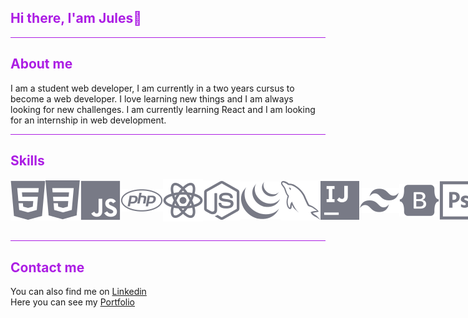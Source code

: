 ## Hi there, I'am Jules👋
<div style="border-bottom: 1px solid #ac1de4; width: 100%;"></div>

<style>
    h3 {
        color: #ac1de4;
    }
    h4 {
        color: #ac1de4;
    }
    h2 {
        color: #ac1de4;
    }
</style>
## About me
I am a student web developer, I am currently in a two years cursus to become a web developer. I love learning new things and I am always looking for new challenges. I am currently learning React and I am looking for an internship in web development.

<div style="border-bottom: 1px solid #ac1de4; width: 100%;"></div>

## Skills
<div style="display: flex; justify-content: space-around; align-items: center;">
    <img src="icon/fig-html5.svg" alt="HTML">
    <img src="icon/fig-css3.svg" alt="CSS">
    <img src="icon/fig-javascript.svg" alt="JavaScript">
    <img src="icon/fig-php.svg" alt="PHP">
    <img src="icon/fig-reactjs.svg" alt="Git">
    <img src="icon/fig-nodejs.svg" alt="Git">
    <img src="icon/fig-jquery2.svg" alt="Git">
    <img src="icon/fig-mysql.svg" alt="MySQL">
    <img src="icon/fig-inteliji.svg" alt="Git">
    <img src="icon/fig-tailwindscss.svg" alt="GitHub">
    <img src="icon/fig-bootstrap.svg" alt="Bootstrap">
    <img src="icon/fig-photoshop.svg" alt="Git">
    <img src="icon/fig-illustrator.svg" alt="Git">
    <img src="icon/fig-figma.svg" alt="Git">
</div>

<div style="border-bottom: 1px solid #ac1de4; width: 100%; padding-top: 30px;"></div>

## Contact me

<div style="display: flex; flex-direction: column;">
    <div>
You can also find me on <a href="https://www.linkedin.com/in/jules-jean-louis-351a32259/">Linkedin</a>
    </div>
    <div>
Here you can see my <a href="https://jules-jean-louis.students-laplateforme.io/">Portfolio</a>
    </div>
</div>
<!--
**jules-jean-louis1/jules-jean-louis1** is a ✨ _special_ ✨ repository because its `README.md` (this file) appears on your GitHub profile.

Here are some ideas to get you started:

- 🔭 I’m currently working on ...
- 🌱 I’m currently learning ...
- 👯 I’m looking to collaborate on ...
- 🤔 I’m looking for help with ...
- 💬 Ask me about ...
- 📫 How to reach me: ...
- 😄 Pronouns: ...
- ⚡ Fun fact: ...
-->
